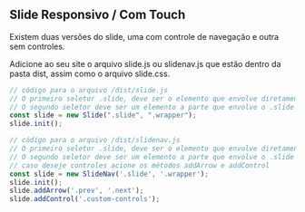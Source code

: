 ## Slide Responsivo / Com Touch

Existem duas versões do slide, uma com controle de navegação e outra sem controles.

Adicione ao seu site o arquivo slide.js ou slidenav.js que estão dentro da pasta dist, assim como o arquivo slide.css.

```js
// código para o arquivo /dist/slide.js
// O primeiro seletor .slide, deve ser o elemento que envolve diretamente os slides.
// O segundo seletor deve ser um elemento a parte que envolve o .slide
const slide = new Slide(".slide", ".wrapper");
slide.init();
```

```js
// código para o arquivo /dist/slidenav.js
// O primeiro seletor .slide, deve ser o elemento que envolve diretamente os slides.
// O segundo seletor deve ser um elemento a parte que envolve o .slide
// caso deseje controles acione os métodos addArrow e addControl
const slide = new SlideNav('.slide', '.wrapper');
slide.init();
slide.addArrow('.prev', '.next');
slide.addControl('.custom-controls');
```
